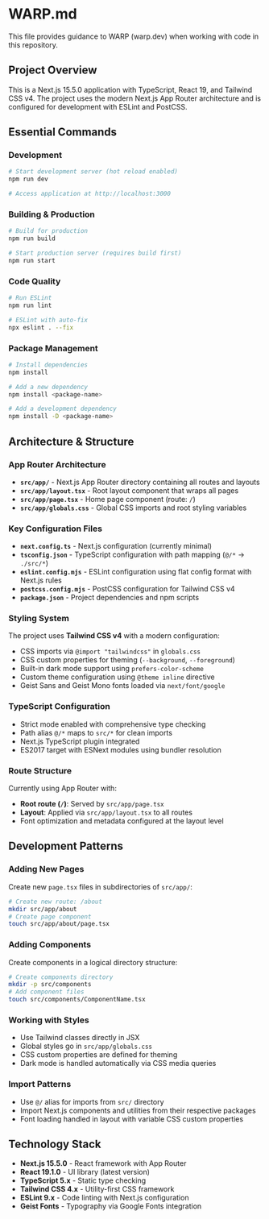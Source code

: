 # WARP.md

This file provides guidance to WARP (warp.dev) when working with code in this repository.

## Project Overview

This is a Next.js 15.5.0 application with TypeScript, React 19, and Tailwind CSS v4. The project uses the modern Next.js App Router architecture and is configured for development with ESLint and PostCSS.

## Essential Commands

### Development
```bash
# Start development server (hot reload enabled)
npm run dev

# Access application at http://localhost:3000
```

### Building & Production
```bash
# Build for production
npm run build

# Start production server (requires build first)
npm run start
```

### Code Quality
```bash
# Run ESLint
npm run lint

# ESLint with auto-fix
npx eslint . --fix
```

### Package Management
```bash
# Install dependencies
npm install

# Add a new dependency
npm install <package-name>

# Add a development dependency
npm install -D <package-name>
```

## Architecture & Structure

### App Router Architecture
- **`src/app/`** - Next.js App Router directory containing all routes and layouts
- **`src/app/layout.tsx`** - Root layout component that wraps all pages
- **`src/app/page.tsx`** - Home page component (route: `/`)
- **`src/app/globals.css`** - Global CSS imports and root styling variables

### Key Configuration Files
- **`next.config.ts`** - Next.js configuration (currently minimal)
- **`tsconfig.json`** - TypeScript configuration with path mapping (`@/*` → `./src/*`)
- **`eslint.config.mjs`** - ESLint configuration using flat config format with Next.js rules
- **`postcss.config.mjs`** - PostCSS configuration for Tailwind CSS v4
- **`package.json`** - Project dependencies and npm scripts

### Styling System
The project uses **Tailwind CSS v4** with a modern configuration:
- CSS imports via `@import "tailwindcss"` in `globals.css`
- CSS custom properties for theming (`--background`, `--foreground`)
- Built-in dark mode support using `prefers-color-scheme`
- Custom theme configuration using `@theme inline` directive
- Geist Sans and Geist Mono fonts loaded via `next/font/google`

### TypeScript Configuration
- Strict mode enabled with comprehensive type checking
- Path alias `@/*` maps to `src/*` for clean imports
- Next.js TypeScript plugin integrated
- ES2017 target with ESNext modules using bundler resolution

### Route Structure
Currently using App Router with:
- **Root route (`/`)**: Served by `src/app/page.tsx`
- **Layout**: Applied via `src/app/layout.tsx` to all routes
- Font optimization and metadata configured at the layout level

## Development Patterns

### Adding New Pages
Create new `page.tsx` files in subdirectories of `src/app/`:
```bash
# Create new route: /about
mkdir src/app/about
# Create page component
touch src/app/about/page.tsx
```

### Adding Components
Create components in a logical directory structure:
```bash
# Create components directory
mkdir -p src/components
# Add component files
touch src/components/ComponentName.tsx
```

### Working with Styles
- Use Tailwind classes directly in JSX
- Global styles go in `src/app/globals.css`
- CSS custom properties are defined for theming
- Dark mode is handled automatically via CSS media queries

### Import Patterns
- Use `@/` alias for imports from `src/` directory
- Import Next.js components and utilities from their respective packages
- Font loading handled in layout with variable CSS custom properties

## Technology Stack
- **Next.js 15.5.0** - React framework with App Router
- **React 19.1.0** - UI library (latest version)
- **TypeScript 5.x** - Static type checking
- **Tailwind CSS 4.x** - Utility-first CSS framework
- **ESLint 9.x** - Code linting with Next.js configuration
- **Geist Fonts** - Typography via Google Fonts integration
